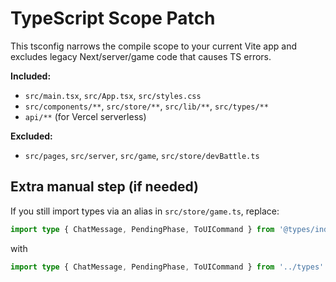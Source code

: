 # TypeScript Scope Patch

This tsconfig narrows the compile scope to your current Vite app and excludes legacy Next/server/game code that causes TS errors.

**Included:**
- `src/main.tsx`, `src/App.tsx`, `src/styles.css`
- `src/components/**`, `src/store/**`, `src/lib/**`, `src/types/**`
- `api/**` (for Vercel serverless)

**Excluded:**
- `src/pages`, `src/server`, `src/game`, `src/store/devBattle.ts`

## Extra manual step (if needed)
If you still import types via an alias in `src/store/game.ts`, replace:
```ts
import type { ChatMessage, PendingPhase, ToUICommand } from '@types/index'
```
with
```ts
import type { ChatMessage, PendingPhase, ToUICommand } from '../types'
```
